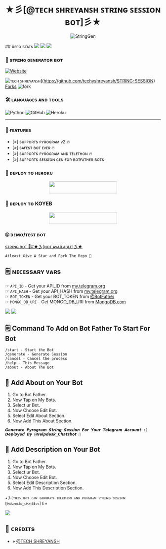 <h1 align="center"><b>★彡[@ᴛᴇᴄʜ ꜱʜʀᴇʏᴀɴꜱʜ ꜱᴛʀɪɴɢ ꜱᴇꜱꜱɪᴏɴ ʙᴏᴛ]彡★</b></h1>
<p align="center">
  <img src="https://envs.sh/WUN.jpg" alt="StringGen">
</p>
## ʀᴇᴘᴏ sᴛᴀᴛs
<a href="https://github.com/techyshreyansh/STRING-SESSION"><img src="https://github-readme-stats.vercel.app/api/pin/?username=techyshreyansh&repo=STRING-SESSION&theme=chartreuse-dark"></a>

<img src="https://user-images.githubusercontent.com/73097560/115834477-dbab4500-a447-11eb-908a-139a6edaec5c.gif">
<img src="https://user-images.githubusercontent.com/73097560/115834477-dbab4500-a447-11eb-908a-139a6edaec5c.gif">


### 🥵 sᴛʀɪɴɢ ɢᴇɴᴇʀᴀᴛᴏʀ ʙᴏᴛ
<a href="https://github.com/techyshreyansh"><img alt="Website" src="https://img.shields.io/website?url=https%3A%2F%2Fgithub.com%2Ftechyshreyansh%2FSTRING-SESSION"></a>
 
![ᴛᴇᴄʜ ꜱʜʀᴇʏᴀɴꜱʜ](https://img.shields.io/github/repo-size/techyshreyansh/STRING-SESSION)](https://github.com/techyshreyansh/STRING-SESSION)
[Forks]([https://semver.org/](https://img.shields.io/github/forks/techyshreyansh/STRING-SESSION)) ![fork](https://github.com/techyshreyansh/STRING-SESSION/fork)

### 🛠️ ʟᴀɴɢᴜᴀɢᴇs ᴀɴᴅ ᴛᴏᴏʟs

  ![Python](https://img.shields.io/badge/Python-3776AB?style=for-the-badge&logo=python&logoColor=white)
  ![GitHub](https://img.shields.io/badge/GitHub-100000?style=for-the-badge&logo=github&logoColor=white)
  ![Heroku](https://img.shields.io/badge/Heroku-430098?style=for-the-badge&logo=heroku&logoColor=white)

----
 
### 🤤 ғᴇᴀᴛᴜʀᴇs

- [»] sᴜᴩᴩᴏʀᴛs ᴩʏʀᴏɢʀᴀᴍ ᴠ2 🔥
- [»] sᴀғᴇsᴛ ʙᴏᴛ ᴇᴠᴇʀ 🔥
- [»] sᴜᴩᴩᴏʀᴛs ᴩʏʀᴏɢʀᴀᴍ ᴀɴᴅ ᴛᴇʟᴇᴛʜᴏɴ 🔥
- [»] sᴜᴩᴩᴏʀᴛs sᴇssɪᴏɴ ɢᴇɴ ғᴏʀ ʙᴏᴛғᴀᴛʜᴇʀ ʙᴏᴛs

### 🚀 ᴅᴇᴘʟᴏʏ ᴛᴏ ʜᴇʀᴏᴋᴜ
  
  <p align="center"><a href="https://dashboard.heroku.com/new?template=https://github.com/techyshreyansh/STRING-SESSION"> <img src="https://img.shields.io/badge/Deploy%20To%20Heroku-black?style=for-the-badge&logo=heroku" width="220" height="38.45"/></a></p>

### 🚀 ᴅᴇᴘʟᴏʏ ᴛᴏ KOYEB

<p align="center"><a href="https://app.koyeb.com/deploy?name=string-session&type=git&repository=techyshreyan"><img src="https://www.koyeb.com/static/images/deploy/button.svg" width="220" height="38.45"/></a></p>

### 🙄 ᴅᴇᴍᴏ/ᴛᴇsᴛ ʙᴏᴛ
  
  [sᴛʀɪɴɢ ʙᴏᴛ 🍑#★彡[ɴᴏᴛ ᴀᴠᴀɪʟᴀʙʟᴇ]彡★](#)

```
Atleast Give A Star and Fork The Repo 🖤
```

## 🗒️ ɴᴇᴄᴇssᴀʀʏ ᴠᴀʀs

☞ `API_ID` - Get your API_ID from [my.telegram.org](https://my.telegram.org/apps)<br>
☞ `API_HASH` - Get your API_HASH from [my.telegram.org](https://my.telegram.org/apps)<br>
☞ `BOT_TOKEN` - Get your BOT_TOKEN from [@BotFather](https://t.me/BotFather)<br>
☞ `MONGO_DB_URI` - Get MONGO_DB_URI from [MongoDB.com](https://cloud.mongodb.com)<br>


<img src="https://user-images.githubusercontent.com/73097560/115834477-dbab4500-a447-11eb-908a-139a6edaec5c.gif">
<img src="https://user-images.githubusercontent.com/73097560/115834477-dbab4500-a447-11eb-908a-139a6edaec5c.gif">

## 🗒️ Command To Add on Bot Father To Start For Bot

```
/start - Start the Bot
/generate - Generate Session
/cancel - Cancel the process
/help - This Message
/about - About The Bot
```

## 🍨 Add About on Your Bot

1. Go to Bot Father.
2. Now Tap on My Bots.
3. Select ur Bot.
4. Now Choose Edit Bot.
5. Select Edit About Section.
6. Now Add This About Section.

```
𝙂𝙚𝙣𝙚𝙧𝙖𝙩𝙚 𝙋𝙮𝙧𝙤𝙜𝙧𝙖𝙢 𝙎𝙩𝙧𝙞𝙣𝙜 𝙎𝙚𝙨𝙨𝙞𝙤𝙣 𝙁𝙤𝙧 𝙔𝙤𝙪𝙧 𝙏𝙚𝙡𝙚𝙜𝙧𝙖𝙢 𝘼𝙘𝙘𝙤𝙪𝙣𝙩 :)
𝘿𝙚𝙥𝙡𝙤𝙮𝙚𝙙 𝘽𝙮 @𝙃𝙚𝙡𝙥𝙙𝙚𝙨𝙠_𝘾𝙝𝙖𝙩𝙨𝙗𝙤𝙩 🫣
```

## 🍨 Add Description on Your Bot

1. Go to Bot Father.
2. Now Tap on My Bots.
3. Select ur Bot.
4. Now Choose Edit Bot.
5. Select Edit Description Section.
6. Now Add This Description Section.

```
★彡[ᴛʜɪꜱ ʙᴏʏ ᴄᴀɴ ɢᴇɴᴇʀᴀᴛᴇ ᴛᴇʟᴇᴛʜᴏɴ ᴀɴᴅ ᴘʀᴏɢʀᴀᴍ ꜱᴛʀɪɴɢ ꜱᴇꜱꜱɪᴏɴ @ʜᴇʟᴘᴅᴇꜱᴋ_ᴄʜᴀᴛꜱʙᴏᴛ]彡★
```

<img src="https://user-images.githubusercontent.com/73097560/115834477-dbab4500-a447-11eb-908a-139a6edaec5c.gif">

## 💖 ᴄʀᴇᴅɪᴛs
- » [@TECH SHREYANSH](https://github.com/techyshreyansh?tab=repositories)

